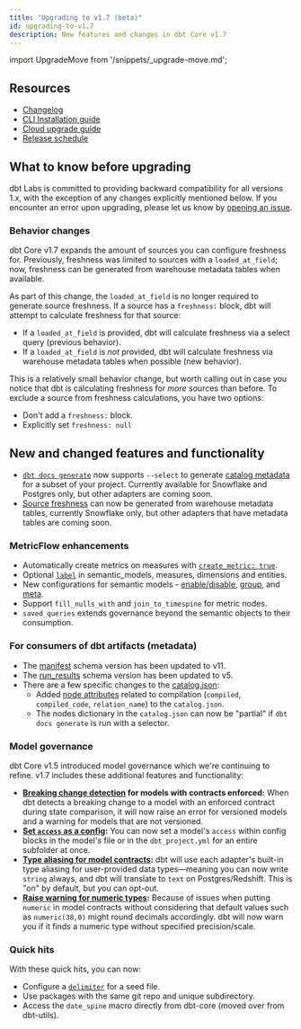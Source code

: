 ```yaml
---
title: "Upgrading to v1.7 (beta)"
id: upgrading-to-v1.7
description: New features and changes in dbt Core v1.7
---
```


import UpgradeMove from '/snippets/_upgrade-move.md';

<UpgradeMove />

## Resources

- [Changelog](https://github.com/dbt-labs/dbt-core/blob/8aaed0e29f9560bc53d9d3e88325a9597318e375/CHANGELOG.md)
- [CLI Installation guide](/docs/core/installation)
- [Cloud upgrade guide](/docs/dbt-versions/upgrade-core-in-cloud)
- [Release schedule](https://github.com/dbt-labs/dbt-core/issues/8260)

## What to know before upgrading

dbt Labs is committed to providing backward compatibility for all versions 1.x, with the exception of any changes explicitly mentioned below. If you encounter an error upon upgrading, please let us know by [opening an issue](https://github.com/dbt-labs/dbt-core/issues/new).

### Behavior changes

dbt Core v1.7 expands the amount of sources you can configure freshness for. Previously, freshness was limited to sources with a `loaded_at_field`; now, freshness can be generated from warehouse metadata tables when available. 

As part of this change, the `loaded_at_field` is no longer required to generate source freshness. If a source has a `freshness:` block, dbt will attempt to calculate freshness for that source:
- If a `loaded_at_field` is provided, dbt will calculate freshness via a select query (previous behavior).
- If a `loaded_at_field` is _not_ provided, dbt will calculate freshness via warehouse metadata tables when possible (new behavior).

This is a relatively small behavior change, but worth calling out in case you notice that dbt is calculating freshness for _more_ sources than before. To exclude a source from freshness calculations, you have two options:
- Don't add a `freshness:` block.
- Explicitly set `freshness: null`

## New and changed features and functionality

- [`dbt docs generate`](/reference/commands/cmd-docs) now supports `--select` to generate [catalog metadata](/reference/artifacts/catalog-json) for a subset of your project. Currently available for Snowflake and Postgres only, but other adapters are coming soon. 
- [Source freshness](/docs/deploy/source-freshness) can now be generated from warehouse metadata tables, currently Snowflake only, but other adapters that have metadata tables are coming soon. 

### MetricFlow enhancements

- Automatically create metrics on measures with [`create_metric: true`](/docs/build/semantic-models).
- Optional [`label`](/docs/build/semantic-models) in semantic_models, measures, dimensions and entities.
- New configurations for semantic models - [enable/disable](/reference/resource-configs/enabled), [group](/reference/resource-configs/group), and [meta](/reference/resource-configs/meta).
- Support `fill_nulls_with` and `join_to_timespine` for metric nodes.
- `saved_queries` extends governance beyond the semantic objects to their consumption.

### For consumers of dbt artifacts (metadata)

- The [manifest](/reference/artifacts/manifest-json) schema version has been updated to v11.
- The [run_results](/reference/artifacts/run-results-json) schema version has been updated to v5.
- There are a few specific changes to the [catalog.json](/reference/artifacts/catalog-json):
    - Added [node attributes](/reference/artifacts/run-results-json) related to compilation (`compiled`, `compiled_code`, `relation_name`) to the `catalog.json`. 
    - The nodes dictionary in the `catalog.json` can now be "partial" if `dbt docs generate` is run with a selector.

### Model governance

dbt Core v1.5 introduced model governance which we're continuing to refine.  v1.7 includes these additional features and functionality:

- **[Breaking change detection](/reference/resource-properties/versions#detecting-breaking-changes) for models with contracts enforced:** When dbt detects a breaking change to a model with an enforced contract during state comparison, it will now raise an error for versioned models and a warning for models that are not versioned.
- **[Set `access` as a config](/reference/resource-configs/access):** You can now set a model's `access` within config blocks in the model's file or in the `dbt_project.yml` for an entire subfolder at once.
- **[Type aliasing for model contracts](/reference/resource-configs/contract):** dbt will use each adapter's built-in type aliasing for user-provided data types—meaning you can now write `string` always, and dbt will translate to `text` on Postgres/Redshift. This is "on" by default, but you can opt-out.
- **[Raise warning for numeric types](/reference/resource-configs/contract):** Because of issues when putting `numeric` in model contracts without considering that default values such as `numeric(38,0)` might round decimals accordingly. dbt will now warn you if it finds a numeric type without specified precision/scale.

### Quick hits

With these quick hits, you can now:
- Configure a [`delimiter`](/reference/resource-configs/delimiter) for a seed file.
- Use packages with the same git repo and unique subdirectory.
- Access the `date_spine` macro directly from dbt-core (moved over from dbt-utils).
